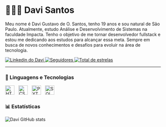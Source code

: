 # 👨🏻‍💻 Davi Santos

Meu nome é Davi Gustavo de O. Santos, tenho 19 anos e sou natural de São Paulo. Atualmente, estudo Análise e Desenvolvimento de Sistemas na faculdade Impacta. Tenho o objetivo de me tornar desenvolvedor fullstack e estou me dedicando aos estudos para alcançar essa meta. Sempre em busca de novos conhecimentos e desafios para evoluir na área de tecnologia.

   <p align="left">
    <a href="https://www.linkedin.com/in/davi-gustavo-de-oliveira-santos-371033349/">
        <img 
            alt="Linkedin do Davi" 
            title="Meu Linkedin" 
            src="https://img.shields.io/badge/LinkedIn-0077B5?style=for-the-badge&logo=linkedin&logoColor=white"
    </a> 
    <a href="https://github.com/ForrestKnight?tab=followers">
        <a href="https://github.com/D4viSantos?tab=followers">
            <a href="https://github.com/D4viSantos?tab=followers">
                <img 
                    alt="Seguidores" 
                    title="Me siga no Github" 
                    src="https://custom-icon-badges.demolab.com/github/followers/D4viSantos?color=236ad3&labelColor=1155ba&style=for-the-badge&logo=github&label=seguidores&logoColor=white"
                />
        </a>
        <a href="https://github.com/D4viSantos?tab=repositories&sort=stargazers">
            <img 
                alt="Total de estrelas" 
                title="Total de estrelas Github" 
                src="https://custom-icon-badges.demolab.com/github/stars/D4viSantos?color=55960c&style=for-the-badge&labelColor=488207&logo=star&label=estrelas"
            />
        </a>
   </p>

   ---

   ### 🤖 Linguagens e Tecnologias
<img
    align = "left"
    alt = "HTML"
    title = "HTML"
    width = "30px"
    style = "padding-right: 10px;"
    src="https://cdn.jsdelivr.net/gh/devicons/devicon@latest/icons/html5/html5-original.svg" 
/>
<img
    align = "left"
    alt = "CSS"
    title = "CSS"
    width = "30px"
    style = "padding-right: 10px;"
    src="https://cdn.jsdelivr.net/gh/devicons/devicon@latest/icons/css3/css3-original.svg" 
/>
<img
    align = "left"
    alt = "PYTHON"
    title = "PYTHON"
    width = "30px"
    style = "padding-right: 10px;"
    src="https://cdn.jsdelivr.net/gh/devicons/devicon@latest/icons/python/python-original.svg" 
/>
<img 
    align = "left"
    alt = "SQL SERVER MANAGEMENT STUDIO"
    title = "SQL SERVER MANAGEMENT STUDIO"
    width = "30px"
    style = "padding-right: 10px;"
    src="https://cdn.jsdelivr.net/gh/devicons/devicon@latest/icons/microsoftsqlserver/microsoftsqlserver-original.svg" 
/>

<br/>
<br/>
  
### 📊 Estatísticas

![Davi GitHub stats](https://github-readme-stats.vercel.app/api?username=devdavisantos&show_icons=true&theme=tokyonight&include_all_commits_true&locale=pt-br)

